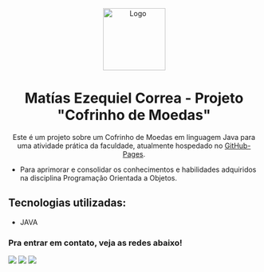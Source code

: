 <div align="center">
  <img alt="Logo " src="https://i.ibb.co/rcj4Gfn/coin-mario.gif" width="125" />
</div>
<h1 align="center">
  Matías Ezequiel Correa - Projeto "Cofrinho de Moedas"
</h1>
<p align="center">
  Este é um projeto sobre um Cofrinho de Moedas em linguagem Java para uma atividade prática da faculdade, atualmente hospedado no <a href="https://github.com/matias-ezequiel-correa">GitHub-Pages</a>.
</p>

* Para aprimorar e consolidar os conhecimentos e habilidades adquiridos na disciplina Programação Orientada a Objetos.

## Tecnologias utilizadas:
 * JAVA

 ### Pra entrar em contato, veja as redes abaixo!
 
<div> 
  <a href="https://instagram.com/maticorrea10" target="_blank"><img src="https://img.shields.io/badge/-Instagram-%23E4405F?style=for-the-badge&logo=instagram&logoColor=white" target="_blank"></a>
  <a href = "https://matiasecorrea19@gmail.com"><img src="https://img.shields.io/badge/-Gmail-%23333?style=for-the-badge&logo=gmail&logoColor=white" target="_blank"></a>
  <a href="https://www.linkedin.com/in/matías-ezequiel-correa" target="_blank"><img src="https://img.shields.io/badge/-LinkedIn-%230077B5?style=for-the-badge&logo=linkedin&logoColor=white" target="_blank"></a> 
</div>
